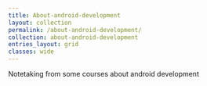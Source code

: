 ```yaml
---
title: About-android-development
layout: collection
permalink: /about-android-development/
collection: about-android-development
entries_layout: grid
classes: wide
---
```


Notetaking from some courses about android development